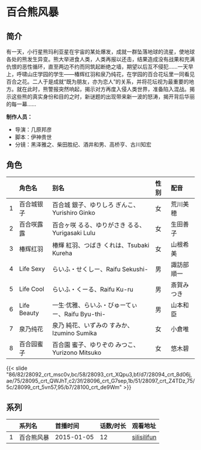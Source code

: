 # 百合熊风暴


## 简介

有一天，小行星熊玛利亚星在宇宙的某处爆发，成就一群坠落地球的流星，使地球各处的熊发生异变。熊大举进食人类，人类再报以还击，结果造成没有战果和充满仇恨的恶性循环，直至两边不约而同筑起断绝之墙，期望以后互不侵犯……一天早上，呼啸山庄学园的学生——椿辉红羽和泉乃纯花，在学园的百合花坛里一同看见百合之花。二人于是成就“既为朋友，亦为恋人”的关系，并将花坛视为最重要的地方。就在此时，熊警报突然响起，揭示对方再度入侵人类世界，准备陷入混战。揭示这些熊的真实身份和目的之时，新谜题的出现带来新一波的怒涛，揭开背后华丽的每一幕……

**制作人员：**
- 导演：几原邦彦
- 脚本：伊神贵世
- 分镜：黑泽雅之、柴田胜纪、酒井和男、高桥亨、古川知宏

## 角色

|     |   角色名   |   别名  | 性别 |  配音  |
|:--- |:------  |:----      |:---  |:--   |
| 1 | 百合城银子 | 百合城 銀子、ゆりしろ ぎんこ、Yurishiro Ginko | 女 | 荒川美穂 |
| 2 | 百合咲露露 | 百合ヶ咲 るる、ゆりがさき るる、Yurigasaki Lulu | 女 | 生田善子 |
| 3 | 椿辉红羽 | 椿輝 紅羽、つばき くれは、Tsubaki Kureha | 女 | 山根希美 |
| 4 | Life Sexy | らいふ・せくしー、Raifu Sekushi- | 男 | 諏訪部順一 |
| 5 | Life Cool | らいふ・くーる、Raifu Ku-ru | 男 | 斎賀みつき |
| 6 | Life Beauty | 一生·优雅、らいふ・びゅーてぃー、Raifu Byu-thi- | 男 | 山本和臣 |
| 7 | 泉乃纯花 | 泉乃 純花、いずみの すみか、Izumino Sumika | 女 | 小倉唯 |
| 8 | 百合园蜜子 | 百合園 蜜子、ゆりぞの みつこ、Yurizono Mitsuko | 女 | 悠木碧 |

{{< slide "86/82/28092_crt_msc0v,bc/58/28093_crt_XQpu3,bf/d7/28094_crt_8d06j,ae/75/28095_crt_QWJhT,c2/3f/28096_crt_G7sep,1b/51/28097_crt_Z4TDz,75/5c/28099_crt_5vn57,95/b7/28100_crt_de9Wm" >}}

## 系列

|     |   系列名   |   首播时间  | 话数/时长  | 观看地址 |
|:---  |:------    |:----      |:---       |:---  |
| 1 | 百合熊风暴 | 2015-01-05 | 12 | [silisilifun](https://www.silisilifun.com/vodplay/bs77777Z/3/1/)  |



